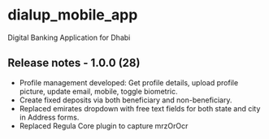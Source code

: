 # dialup_mobile_app

Digital Banking Application for Dhabi

## Release notes - 1.0.0 (28)

- Profile management developed: Get profile details, upload profile picture, update email, mobile, toggle biometric.
- Create fixed deposits via both beneficiary and non-beneficiary.
- Replaced emirates dropdown with free text fields for both state and city in Address forms.
- Replaced Regula Core plugin to capture mrzOrOcr
